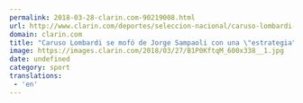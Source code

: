 ```yaml
---
permalink: 2018-03-28-clarin.com-90219008.html
url: http://www.clarin.com/deportes/seleccion-nacional/caruso-lombardi-mofo-jorge-sampaoli-estrategia-marcelo-gallardo_0_BJZxHMtcz.html
domain: clarin.com
title: "Caruso Lombardi se mofó de Jorge Sampaoli con una \"estrategia" de Marcelo Gallardo"
image: https://images.clarin.com/2018/03/27/B1P0KftqM_600x338__1.jpg
date: undefined
category: sport
translations: 
 - 'en'
---
```


